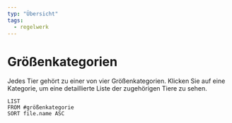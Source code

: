 ```yaml
---
typ: "Übersicht"
tags:
  - regelwerk
---
```


# Größenkategorien

Jedes Tier gehört zu einer von vier Größenkategorien. Klicken Sie auf eine Kategorie, um eine detaillierte Liste der zugehörigen Tiere zu sehen.

```dataview
LIST
FROM #größenkategorie
SORT file.name ASC
```